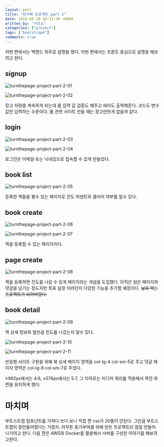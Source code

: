 ```yaml
---
layout: post
title: "턴더페 프로젝트 part 2"
date: 2019-04-10 16:11:30 +0900
written_by: "구르소"
categories: ["project"]
tags: ["bootstrap4"]
comments: true
---
```


저번 편에서는 백엔드 위주로 설명을 했다. 이번 편에서는 프론트 중심으로 설명을 해보려고 한다.

## signup

![turnthepage-project-part-2-01](/assets/images/turnthepage-project-part-2/01.png)

![turnthepage-project-part-2-02](/assets/images/turnthepage-project-part-2/02.png)

장고 자랑을 계속하게 되는데 폼 입력 값 검증도 해주고 에러도 출력해준다. 코드도 변수 값만 입력하는 수준이다. 폼 관련 사이트 만들 때는 장고만한게 없을꺼 같다.

## login

![turnthepage-project-part-2-03](/assets/images/turnthepage-project-part-2/03.png)

![turnthepage-project-part-2-04](/assets/images/turnthepage-project-part-2/04.png)

로그인은 이메일 또는 닉네임으로 접속할 수 있게 만들었다.

## book list

![turnthepage-project-part-2-05](/assets/images/turnthepage-project-part-2/05.png)

등록한 책들을 볼수 있는 페이지로 진도 퍼센트와 클리어 여부를 알수 있다.

## book create

![turnthepage-project-part-2-06](/assets/images/turnthepage-project-part-2/06.png)

![turnthepage-project-part-2-07](/assets/images/turnthepage-project-part-2/07.png)

책을 등록할 수 있는 페이지이다.

## page create

![turnthepage-project-part-2-08](/assets/images/turnthepage-project-part-2/08.png)

책을 등록하면 진도를 나갈 수 있게 페이지라는 개념을 도입했다. 아직은 읽은 페이지와 댓글을 남기는 정도지만 목표 설정 이라던지 다양한 기능을 추가할 예정이다. ~~날로 먹는 프로젝트가 되어버렸다.~~

## book detail

![turnthepage-project-part-2-09](/assets/images/turnthepage-project-part-2/09.png)

책 상세 정보와 얼만큼 진도를 나갔는지 알수 있다.

![turnthepage-project-part-2-10](/assets/images/turnthepage-project-part-2/10.png)

![turnthepage-project-part-2-11](/assets/images/turnthepage-project-part-2/11.png)

반응형 사이트 구현을 위해 북 상세 페이지 영역을 col-lg-4 col-sm-5로 주고 댓글 페이지 영역은 col-lg-8 col-sm-7로 주었다.

≥992px에서는 4:8, ≥576px에서는 5:7, 그 이하로는 미디어 쿼리를 적용해서 꽉찬 화면을 유지하게 했다.

# 마치며

부트스트랩 컴포넌트를 가져다 쓰다 보니 직접 짠 css가 20줄이 안된다. 그만큼 부트스트랩이 잘만들어졌다는 거겠지. 아무튼 동기부여를 위해 만든 프로젝트라 점점 만들어 나가려고 한다. 다음 편은 AWS와 Docker를 활용해서 서버를 구성한 이야기를 해보려고한다.
